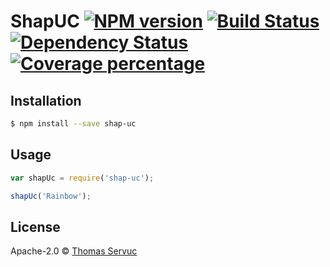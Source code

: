 # ShapUC [![NPM version][npm-image]][npm-url] [![Build Status][travis-image]][travis-url] [![Dependency Status][daviddm-image]][daviddm-url] [![Coverage percentage][coveralls-image]][coveralls-url]
> 

## Installation

```sh
$ npm install --save shap-uc
```

## Usage

```js
var shapUc = require('shap-uc');

shapUc('Rainbow');
```
## License

Apache-2.0 © [Thomas Servuc](http://servuc.github.io)


[npm-image]: https://badge.fury.io/js/shapUc.svg
[npm-url]: https://npmjs.org/package/shap-uc
[travis-image]: https://travis-ci.org/Servuc/ShapUC.svg?branch=master
[travis-url]: https://travis-ci.org/Servuc/ShapUC
[daviddm-image]: https://david-dm.org/Servuc/ShapUC.svg?theme=shields.io
[daviddm-url]: https://david-dm.org/Servuc/ShapUC
[coveralls-image]: https://coveralls.io/repos/Servuc/ShapUC/badge.svg?branch=master&service=github
[coveralls-url]: https://coveralls.io/github/Servuc/ShapUC
